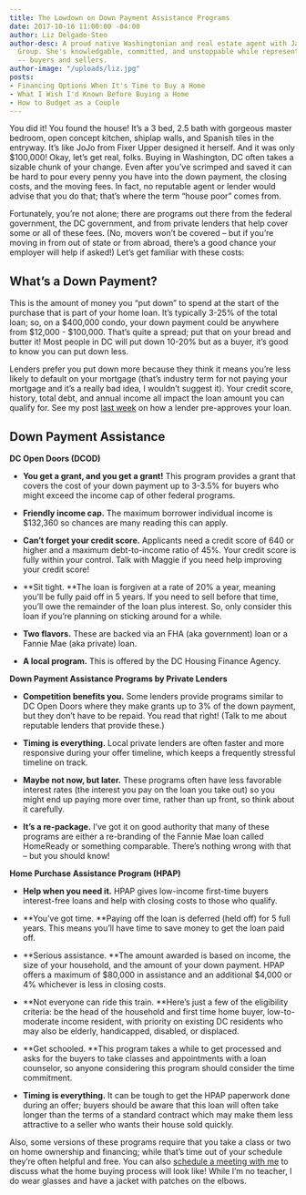 ```yaml
---
title: The Lowdown on Down Payment Assistance Programs
date: 2017-10-16 11:00:00 -04:00
author: Liz Delgado-Steo
author-desc: A proud native Washingtonian and real estate agent with Jason Martin
  Group. She's knowledgable, committed, and unstoppable while representing her clients
  -- buyers and sellers.
author-image: "/uploads/liz.jpg"
posts:
- Financing Options When It's Time to Buy a Home
- What I Wish I'd Known Before Buying a Home
- How to Budget as a Couple
---
```


You did it! You found the house! It’s a 3 bed, 2.5 bath with gorgeous master bedroom, open concept kitchen, shiplap walls, and Spanish tiles in the entryway. It’s like JoJo from Fixer Upper designed it herself. And it was only $100,000! Okay, let’s get real, folks. Buying in Washington, DC often takes a sizable chunk of your change. Even after you’ve scrimped and saved it can be hard to pour every penny you have into the down payment, the closing costs, and the moving fees. In fact, no reputable agent or lender would advise that you do that; that’s where the term “house poor” comes from.

Fortunately, you’re not alone; there are programs out there from the federal government, the DC government, and from private lenders that help cover some or all of these fees. (No, movers won’t be covered – but if you’re moving in from out of state or from abroad, there’s a good chance your employer will help if asked!) Let’s get familiar with these costs:

## What’s a Down Payment?

This is the amount of money you “put down” to spend at the start of the purchase that is part of your home loan. It’s typically 3-25% of the total loan; so, on a $400,000 condo, your down payment could be anywhere from $12,000 - $100,000. That’s quite a spread; put that on your bread and butter it! Most people in DC will put down 10-20% but as a buyer, it’s good to know you can put down less.

Lenders prefer you put down more because they think it means you’re less likely to default on your mortgage (that’s industry term for not paying your mortgage and it’s a really bad idea, I wouldn’t suggest it).  Your credit score, history, total debt, and annual income all impact the loan amount you can qualify for. See my post [last week](https://www.maggiegermano.com/blog/financing-options-when-its-time-to-buy/) on how a lender pre-approves your loan.

## Down Payment Assistance

**DC Open Doors (DCOD)**

* **You get a grant, and you get a grant!** This program provides a grant that covers the cost of your down payment up to 3-3.5% for buyers who might exceed the income cap of other federal programs.

* **Friendly income cap.** The maximum borrower individual income is $132,360 so chances are many reading this can apply.

* **Can’t forget your credit score.** Applicants need a credit score of 640 or higher and a maximum debt-to-income ratio of 45%. Your credit score is fully within your control. Talk with Maggie if you need help improving your credit score!

* \*\*Sit tight. \*\*The loan is forgiven at a rate of 20% a year, meaning you’ll be fully paid off in 5 years. If you need to sell before that time, you’ll owe the remainder of the loan plus interest. So, only consider this loan if you’re planning on sticking around for a while.

* **Two flavors.** These are backed via an FHA (aka government) loan or a Fannie Mae (aka private) loan.

* **A local program.** This is offered by the DC Housing Finance Agency.

**Down Payment Assistance Programs by Private Lenders**

* **Competition benefits you.** Some lenders provide programs similar to DC Open Doors where they make grants up to 3% of the down payment, but they don’t have to be repaid. You read that right! (Talk to me about reputable lenders that provide these.)

* **Timing is everything.** Local private lenders are often faster and more responsive during your offer timeline, which keeps a frequently stressful timeline on track.

* **Maybe not now, but later.** These programs often have less favorable interest rates (the interest you pay on the loan you take out) so you might end up paying more over time, rather than up front, so think about it carefully.

* **It’s a re-package.** I’ve got it on good authority that many of these programs are either a re-branding of the Fannie Mae loan called HomeReady or something comparable.  There’s nothing wrong with that – but you should know!

**Home Purchase Assistance Program (HPAP)**

* **Help when you need it.** HPAP gives low-income first-time buyers interest-free loans and help with closing costs to those who qualify.  

* **You’ve got time. **Paying off the loan is deferred (held off) for 5 full years.  This means you’ll have time to save money to get the loan paid off. 

* **Serious assistance. **The amount awarded is based on income, the size of your household, and the amount of your down payment. HPAP offers a maximum of $80,000 in assistance and an additional $4,000 or 4% whichever is less in closing costs. 

* **Not everyone can ride this train. **Here’s just a few of the eligibility criteria: be the head of the household and first time home buyer, low-to-moderate income resident, with priority on existing DC residents who may also be elderly, handicapped, disabled, or displaced. 

* **Get schooled. **This program takes a while to get processed and asks for the buyers to take classes and appointments with a loan counselor, so anyone considering this program should consider the time commitment.  

* **Timing is everything.** It can be tough to get the HPAP paperwork done during an offer; buyers should be aware that this loan will often take longer than the terms of a standard contract which may make them less attractive to a seller who wants their house sold quickly.

Also, some versions of these programs require that you take a class or two on home ownership and financing; while that’s time out of your schedule they’re often helpful and free. You can also [schedule a meeting with me](mailto:liz@jasonmartingroup.com) to discuss what the home buying process will look like!  While I’m no teacher, I do wear glasses and have a jacket with patches on the elbows.